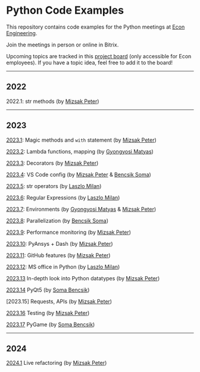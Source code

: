 # Python Code Examples

This repository contains code examples for the Python meetings at [Econ Engineering](https://econengineering.com/en/).

Join the meetings in person or online in Bitrix.

Upcoming topics are tracked in this [project board](https://github.com/orgs/econengineeringgit/projects/2>) (only accessible for Econ employees).
If you have a topic idea, feel free to add it to the board!

---

## 2022

2022.1: str methods (by [Mizsak Peter](https://github.com/MizsakPeterEcon))

---

## 2023

[2023.1](Examples_2023/01_magic_methods_with_statement/notes.md): Magic methods and `with` statement (by [Mizsak Peter](https://github.com/MizsakPeterEcon))

[2023.2](Examples_2023/02_lambda_mapping_decorator/readme.md): Lambda functions, mapping (by [Gyongyosi Matyas](https://github.com/gyongyosim))

[2023.3](Examples_2023/03_decorators/readme.md): Decorators (by [Mizsak Peter](https://github.com/MizsakPeterEcon))

[2023.4](Examples_2023/04_VS_Code_config/readme.md): VS Code config (by [Mizsak Peter](https://github.com/MizsakPeterEcon) & [Bencsik Soma](https://github.com/eConSomabencsik))

[2023.5](Examples_2023/05_String_operators/readme.md): str operators (by [Laszlo Milan](https://github.com/laszmilan))

[2023.6](Examples_2023/06_regex/readme.md): Regular Expressions (by [Laszlo Milan](https://github.com/laszmilan))

[2023.7](Examples_2023/07_Environments/README.md): Environments (by [Gyongyosi Matyas](https://github.com/gyongyosim) & [Mizsak Peter](https://github.com/MizsakPeterEcon))

[2023.8](Examples_2023/08_parallelization_in_python/intro.ipynb): Parallelization (by [Bencsik Soma](https://github.com/eConSomabencsik))

[2023.9](Examples_2023/09_Performance_profiling/README.md): Performance monitoring (by [Mizsak Peter](https://github.com/MizsakPeterEcon))

[2023.10](Examples_2023/10_PyAnsys_Dash/README.md): PyAnsys + Dash (by [Mizsak Peter](https://github.com/MizsakPeterEcon))

[2023.11](Examples_2023/11_GitHub_features/README.md): GitHub features (by [Mizsak Peter](https://github.com/MizsakPeterEcon))

[2023.12](Examples_2023/12_ms_office_in_python/README.md): MS office in Python (by [Laszlo Milan](https://github.com/laszmilan))

[2023.13](Examples_2023/13_data_types_in-depth/README.md) In-depth look into Python datatypes (by [Mizsak Peter](https://github.com/MizsakPeterEcon))

[2023.14](Examples_2023/14_PyQt5/README.md) PyQt5 (by [Soma Bencsik](https://github.com/eConSomabencsik))

[2023.15] Requests, APIs (by [Mizsak Peter](https://github.com/MizsakPeterEcon))

[2023.16](Examples_2023/16_Testing/README.md) Testing (by [Mizsak Peter](https://github.com/MizsakPeterEcon))

[2023.17](Examples_2023/17_PyGame/README.md) PyGame (by [Soma Bencsik](https://github.com/eConSomabencsik))

---

## 2024

[2024.1](Examples_2024/01_Live_code_Refactoring/README.md) Live refactoring (by [Mizsak Peter](https://github.com/MizsakPeterEcon))
